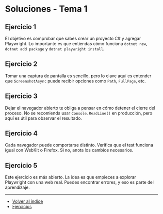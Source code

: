 # Soluciones - Tema 1

## Ejercicio 1
El objetivo es comprobar que sabes crear un proyecto C# y agregar Playwright. Lo importante es que entiendas cómo funciona `dotnet new`, `dotnet add package` y `dotnet playwright install`.

## Ejercicio 2
Tomar una captura de pantalla es sencillo, pero lo clave aquí es entender que `ScreenshotAsync` puede recibir opciones como `Path`, `FullPage`, etc.

## Ejercicio 3
Dejar el navegador abierto te obliga a pensar en cómo detener el cierre del proceso. No se recomienda usar `Console.ReadLine()` en producción, pero aquí es útil para observar el resultado.

## Ejercicio 4
Cada navegador puede comportarse distinto. Verifica que el test funciona igual con WebKit o Firefox. Si no, anota los cambios necesarios.

## Ejercicio 5
Este ejercicio es más abierto. La idea es que empieces a explorar Playwright con una web real. Puedes encontrar errores, y eso es parte del aprendizaje.

---

- [Volver al índice](./readme.md)
- [Ejercicios](./ejercicios.md)
